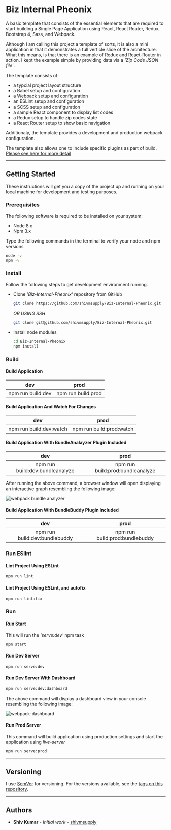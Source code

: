 <!-- 
![react-redux-starter](https://user-images.githubusercontent.com/33935506/36640376-e23a592e-1a25-11e8-9567-ec4622684159.png)
 -->
# Biz Internal Pheonix

A basic template that consists of the essential elements that are required to start building a Single Page Application using React, React Router, Redux, Bootstrap 4, Sass, and Webpack.

Although I am calling this project a template of sorts, it is also a mini application in that it demonstrates a full verticle slice of the architecture. What this means, is that there is an example of Redux and React-Router in action. I kept the example simple by providing data via a _'Zip Code JSON file'_.

The template consists of:

* a typcial project layout structure
* a Babel setup and configuration
* a Webpack setup and configuration
* an ESLint setup and configuration
* a SCSS setup and configuration
* a sample React component to display list codes
* a Redux setup to handle zip codes state
* a React Router setup to show basic navigation

Additionaly, the template provides a development and production webpack configuration.

The template also allows one to include specific plugins as part of build. [Please see here for more detail](#build-application-with-bundleanalayzer-plugin-included)

---

<!-- ## Showcase -->

<!-- ### Desktop

![desktop](https://user-images.githubusercontent.com/33935506/36639642-ce08ea3a-1a19-11e8-8f97-0bcb29276aaf.gif)

### Mobile

![mobile](https://user-images.githubusercontent.com/33935506/36639643-ce440ad4-1a19-11e8-9728-3a4b5f1bd800.gif)

---

## Developed With

* [Visual Studio Code](https://code.visualstudio.com/) - A source code editor developed by Microsoft for Windows, Linux and macOS. It includes support for debugging, embedded Git control, syntax highlighting, intelligent code completion, snippets, and code refactoring
* [Node.js](https://nodejs.org/en/) - Javascript runtime
* [React](https://reactjs.org/) - A javascript library for building user interfaces
* [React Router] - Declarative routing for React
* [Redux] - Redux is a predictable state container for JavaScript apps.
* [Redux-Promise-Middleware] - Redux middleware for promises, async functions and conditional optimistic updates
* [Redux-Thunk] - Thunk middleware for Redux
* [Babel](https://babeljs.io/) - A transpiler for javascript
* [Webpack](https://webpack.js.org/) - A module bundler
* [SCSS](http://sass-lang.com/) - A css metalanguage
* [Bootstrap 4](https://getbootstrap.com/) - Bootstrap is an open source toolkit for developing with HTML, CSS, and JS
* [Surge] - Static web publishing for Front-End Developers

--- -->
<!-- 
## Related Projects

* [react-starter]

  A basic template that consists of the essential elements that are required to start building a React application
  
* [react-clicker]

  A basic React app that allows one to increase, decrease, or reset a counter

* [react-clock-basic]

  A basic clock that displays the current date and time

* [react-timer-basic]

  A basic timer that will start a countdown based on an input of time in seconds

* [react-timer-advanced]

   A basic countdown timer that offers an advanced UI experience

* [react-masterminds]

  A basic game of guessing a number with varying degrees of difficulty

* [react-movie-cards]

  A basic application that displays a list of movies as a list of cards

* [react-calculator-standard]

  A calculator that provides the essential arithmetic operations, an expression builder, and a complete history of all expressions

* [react-bitcoin-monitor]

  An app that monitors changes in the Bitcoin Price Index (BPI)

* [react-weather-standard]

  A weather application that displays the current weather, daily forecasts, and hourly forecasts based on your current geolocation

* [react-redux-quotlify]

  A quote browser and manager that allows one to search famous quotes and save them to a data store.

--- -->

## Getting Started

These instructions will get you a copy of the project up and running on your local machine for development and testing purposes.

### Prerequisites

The following software is required to be installed on your system:

* Node 8.x
* Npm 3.x

Type the following commands in the terminal to verify your node and npm versions

  ```bash
  node -v
  npm -v
  ```

### Install

Follow the following steps to get development environment running.

* Clone _'Biz-Internal-Pheonix'_ repository from GitHub

  ```bash
  git clone https://github.com/shivmsupply/Biz-Internal-Pheonix.git
  ```

   _OR USING SSH_

  ```bash
  git clone git@github.com/shivmsupply/Biz-Internal-Pheonix.git
  ```

* Install node modules

   ```bash
   cd Biz-Internal-Pheonix
   npm install
   ```

### Build

#### Build Application

dev | prod
:---: | :---:
npm run build:dev | npm run build:prod

#### Build Application And Watch For Changes

dev | prod
:---: | :---:
npm run build:dev:watch | npm run build:prod:watch

#### Build Application With BundleAnalayzer Plugin Included

dev | prod
:---: | :---:
npm run build:dev:bundleanalyze | npm run build:prod:bundleanalyze

After running the above command, a browser window will open displaying an interactive graph resembling the following image:

![webpack bundle analyzer](https://user-images.githubusercontent.com/33935506/36639476-30f9479c-1a16-11e8-9d09-1b80355a089b.png)

#### Build Application With BundleBuddy Plugin Included

dev | prod
:---: | :---:
npm run build:dev:bundlebuddy | npm run build:prod:bundlebuddy

### Run ESlint

#### Lint Project Using ESLint

  ```bash
  npm run lint
  ```

#### Lint Project Using ESLint, and autofix

  ```bash
  npm run lint:fix
  ```

### Run

#### Run Start

This will run the _'serve:dev'_ npm task

```bash
npm start
```

#### Run Dev Server

```bash
npm run serve:dev
```

#### Run Dev Server With Dashboard

```bash
npm run serve:dev:dashboard
```

The above command will display a dashboard view in your console resembling the following image:

![webpack-dashboard](https://user-images.githubusercontent.com/33935506/36639594-589409e8-1a18-11e8-84fe-29f7bdafcaa6.png)

#### Run Prod Server

This command will build application using production settings and start the application using _live-server_

```bash
npm run serve:prod
```

---

## Versioning

I use [SemVer](http://semver.org/) for versioning. For the versions available, see the [tags on this repository](https://github.com/shivmsupply/Biz-Internal-Pheonix.git/tags).

---

## Authors

* **Shiv Kumar** - *Initial work* - [shivmsupply](https://github.com/shivmsupply/)

[Redux-Promise-Middleware]: https://github.com/pburtchaell/redux-promise-middleware
[Redux-Thunk]: https://github.com/gaearon/redux-thunk
[React Router]: https://reacttraining.com/react-router/
[Redux]: https://redux.js.org/
[Surge]: https://surge.sh/
[react-starter]: https://github.com/drminnaar/react-starter
[react-clicker]: https://github.com/drminnaar/react-clicker
[react-clock-basic]: https://github.com/drminnaar/react-clock-basic
[react-timer-basic]: https://github.com/drminnaar/react-timer-basic
[react-timer-advanced]: https://github.com/drminnaar/react-timer-advanced
[react-masterminds]: https://github.com/drminnaar/react-masterminds
[react-movie-cards]: https://github.com/drminnaar/react-movie-cards
[react-calculator-standard]: https://github.com/drminnaar/react-calculator-standard
[react-bitcoin-monitor]: https://github.com/drminnaar/react-bitcoin-monitor
[react-weather-standard]: https://github.com/drminnaar/react-weather-standard
[react-redux-quotlify]: https://github.com/drminnaar/react-redux-quotlify

